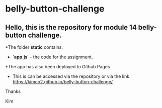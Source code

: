 # belly-button-challenge

## Hello, this is the repository for module 14 belly-button challenge.

*The folder **static** contains:
 - '**app.js**' - the code for the assignment.
 
*The app has also been deployed to Github Pages
 - This is can be accessed via the repository or via the link https://kimco2.github.io/belly-button-challenge/


Thanks

Kim